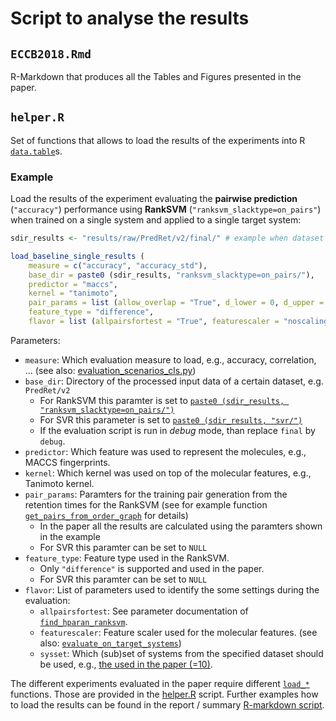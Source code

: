 # Script to analyse the results

## ```ECCB2018.Rmd```

R-Markdown that produces all the Tables and Figures presented in the paper.

## ```helper.R```

Set of functions that allows to load the results of the experiments into R [```data.table```](https://cran.r-project.org/web/packages/data.table/)s.

### Example 

Load the results of the experiment evaluating the __pairwise prediction__ (```"accuracy"```)
performance using __RankSVM__ (```"ranksvm_slacktype=on_pairs"```) when trained 
on a single system and applied to a single target system:

```R
sdir_results <- "results/raw/PredRet/v2/final/" # example when dataset PredRet/v2 is used

load_baseline_single_results (
    measure = c("accuracy", "accuracy_std"), 
    base_dir = paste0 (sdir_results, "ranksvm_slacktype=on_pairs/"),
    predictor = "maccs",
    kernel = "tanimoto",  
    pair_params = list (allow_overlap = "True", d_lower = 0, d_upper = 16, ireverse = "False", type = "order_graph"), 
    feature_type = "difference", 
    flavor = list (allpairsfortest = "True", featurescaler = "noscaling", sysset = 10))
```

Parameters:
- ```measure```: Which evaluation measure to load, e.g., accuracy, correlation, ... (see also: [evaluation_scenarios_cls.py](src/evaluation_scenarios_cls.py#L464))
- ```base_dir```: Directory of the processed input data of a certain dataset, e.g. ```PredRet/v2```
  - For RankSVM this paramter is set to [```paste0 (sdir_results, "ranksvm_slacktype=on_pairs/")```](results/raw/PredRet/v2/final/ranksvm_slacktype=on_pairs)
  - For SVR this parameter is set to [```paste0 (sdir_results, "svr/")```](results/raw/PredRet/v2/final/svr)
  - If the evaluation script is run in _debug_ mode, than replace ```final``` by ```debug```.
- ```predictor```: Which feature was used to represent the molecules, e.g., MACCS fingerprints.
- ```kernel```: Which kernel was used on top of the molecular features, e.g., Tanimoto kernel.
- ```pair_params```: Paramters for the training pair generation from the retention times for the RankSVM (see for example function [```get_pairs_from_order_graph```](src/rank_svm_cls.py#L60) for details)
  - In the paper all the results are calculated using the paramters shown in the example
  - For SVR this paramter can be set to ```NULL```
- ```feature_type```: Feature type used in the RankSVM. 
  - Only ```"difference"``` is supported and used in the paper.
  - For SVR this paramter can be set to ```NULL```
- ```flavor```: List of parameters used to identify the some settings during the evaluation:
  - ```allpairsfortest```: See parameter documentation of [```find_hparan_ranksvm```](src/model_selection_cls.py#L198).
  - ```featurescaler```: Feature scaler used for the molecular features. (see also: [```evaluate_on_target_systems```](src/evaluation_scenarios_cls.py#L209))
  - ```sysset```: Which (sub)set of systems from the specified dataset should be used, e.g., [the used in the paper (=10)](results/raw/PredRet/v2/config_local.json#L7).

The different experiments evaluated in the paper require different [```load_*```](helper.R#L246)
functions. Those are provided in the [helper.R](helper.R) script. Further examples
how to load the results can be found in the report / summary [R-markdown script](ECCB2018.Rmd).